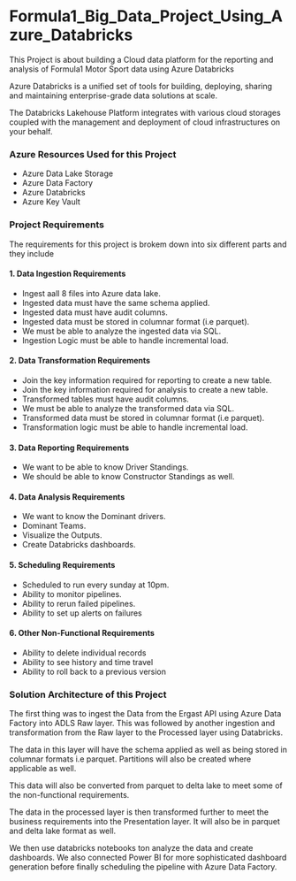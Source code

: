 # Formula1_Big_Data_Project_Using_Azure_Databricks
This Project is about building a Cloud data platform for the reporting and analysis of Formula1 Motor Sport data using Azure Databricks

Azure Databricks is a unified set of tools for building, deploying, sharing and maintaining enterprise-grade data solutions at scale.

The Databricks Lakehouse Platform integrates with various cloud storages coupled with the management and deployment of cloud infrastructures on your behalf.

### Azure Resources Used for this Project
* Azure Data Lake Storage
* Azure Data Factory
* Azure Databricks
* Azure Key Vault

### Project Requirements
The requirements for this project is brokem down into six different parts and they include

#### 1. Data Ingestion Requirements
* Ingest aall 8 files into Azure data lake. 
* Ingested data must have the same schema applied.
* Ingested data must have audit columns.
* Ingested data must be stored in  columnar format (i.e parquet).
* We must be able to analyze the ingested data via SQL.
* Ingestion Logic must be able to handle incremental load.

#### 2. Data Transformation Requirements
* Join the key information required for reporting to create a new table.
* Join the key information required for analysis to create a new table.
* Transformed tables must have audit columns.
* We must be able to analyze the transformed data via SQL.
* Transformed data must be stored in columnar format (i.e parquet).
* Transformation logic must be able to handle incremental load.

#### 3. Data Reporting Requirements
* We want to be able to know Driver Standings.
* We should be able to know Constructor Standings as well.

#### 4. Data Analysis Requirements
* We want to know the Dominant drivers.
* Dominant Teams. 
* Visualize the Outputs.
* Create Databricks dashboards.

#### 5. Scheduling Requirements
* Scheduled to run every sunday at 10pm.
* Ability to monitor pipelines.
* Ability to rerun failed pipelines.
* Ability to set up alerts on failures

#### 6. Other Non-Functional Requirements
* Ability to delete individual records
* Ability to see history and time travel
* Ability to roll back to a previous version

### Solution Architecture of this Project
The first thing was to ingest the Data from the Ergast API using Azure Data Factory into ADLS Raw layer. This was followed by another ingestion and transformation from the Raw layer to the Processed layer using Databricks.

The data in this layer will have the schema applied as well as being stored in columnar formats i.e parquet. Partitions will also be created where applicable as well.

This data will also be converted from parquet to delta lake to meet some of the non-functional requirements.

The data in the processed layer is then transformed further to meet the business requirements into the Presentation layer. It will also be in parquet and delta lake format as well.

We then use databricks notebooks ton analyze the data and create dashboards. We also connected Power BI for more sophisticated dashboard generation before finally scheduling the pipeline with Azure Data Factory.
